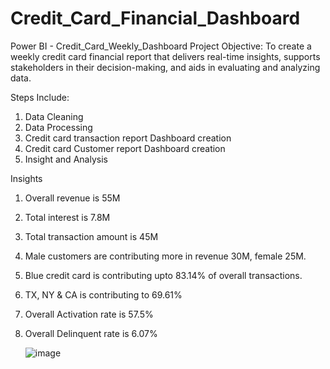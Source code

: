 # Credit_Card_Financial_Dashboard
Power BI - Credit_Card_Weekly_Dashboard
Project Objective: To create a weekly credit card financial report that delivers real-time insights, supports stakeholders in their decision-making, and aids in evaluating and analyzing data.

Steps Include: 
1. Data Cleaning
2. Data Processing
3. Credit card transaction report
Dashboard creation
4. Credit card Customer report Dashboard
creation
5. Insight and Analysis

Insights 
1. Overall revenue is 55M
2. Total interest is 7.8M
3. Total transaction amount is 45M
4. Male customers are contributing more in revenue 30M, female 25M.
5. Blue credit card is contributing upto 83.14% of overall transactions.
6. TX, NY & CA is contributing to 69.61%
7. Overall Activation rate is 57.5%
8. Overall Delinquent rate is 6.07%

   ![image](https://github.com/user-attachments/assets/698e9981-eb0d-4b67-ba42-901f2d5a4f63)








